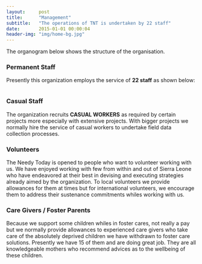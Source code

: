 ```yaml
---
layout:     post
title:      "Management"
subtitle:   "The operations of TNT is undertaken by 22 staff"
date:       2015-01-01 00:00:04
header-img: "img/home-bg.jpg"
---
```


The organogram below shows the structure of the organisation.  

### Permanent Staff

Presently this organization employs the service of __22 staff__ as shown below:

<div style="text-align: center">
  <img style="display:inline-block" src="{{ site.baseurl }}/img/2022/management.png" alt="">
</div>

### Casual Staff

The organization recruits __CASUAL WORKERS__ as required by certain projects more especially with extensive projects. With bigger projects we normally hire the service of casual workers to undertake field data collection processes.

### Volunteers

The Needy Today is opened to people who want to volunteer working with us. We have enjoyed working with few from within and out of Sierra Leone who have endeavored at their best in devising and executing strategies already aimed by the organization. To local volunteers we provide allowances for them at times but for international volunteers, we encourage them to address their sustenance commitments whiles working with us.


### Care Givers / Foster Parents

Because we support some children whiles in foster cares, not really a pay but we normally provide allowances to experienced care givers who take care of the absolutely deprived children we have withdrawn to foster care solutions. Presently we have 15 of them and are doing great job. They are all knowledgeable mothers who recommend advices as to the wellbeing of these children.
